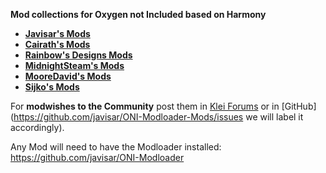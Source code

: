 **Mod collections for Oxygen not Included based on Harmony**

* [**Javisar's Mods**](https://github.com/javisar/ONI-Modloader-Mods)
* [**Cairath's Mods**](https://github.com/Cairath/ONI-Mods)
* [**Rainbow's Designs Mods**](https://github.com/rainbowdesign/OxygenNotIncluded-Mods)
* [**MidnightSteam's Mods**](https://github.com/Midnight-Steam/ONI-Modloader)
* [**MooreDavid's Mods**](https://github.com/MooreDavid/ONI-MOD-)
* [**Sijko's Mods**](https://github.com/Sijko/ONI-Mods/)

For **modwishes to the Community** post them in [Klei Forums](https://forums.kleientertainment.com/forums/topic/88186-mod05-oni-modloader/) or in [GitHub](https://github.com/javisar/ONI-Modloader-Mods/issues we will label it accordingly).

Any Mod will need to have the Modloader installed: https://github.com/javisar/ONI-Modloader
